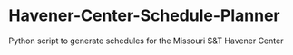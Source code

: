 # Havener-Center-Schedule-Planner
Python script to generate schedules for the Missouri S&amp;T Havener Center
